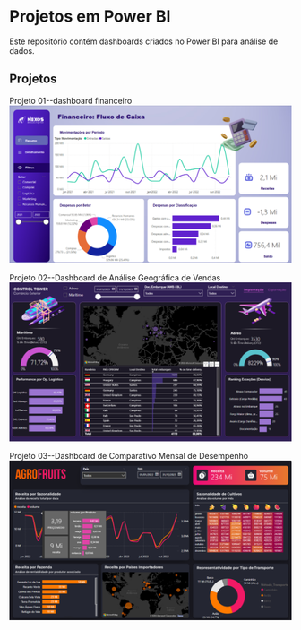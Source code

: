 # Projetos em Power BI

Este repositório contém dashboards criados no Power BI para análise de dados.

## Projetos

Projeto 01--dashboard financeiro
![Projeto 01](projeto1.png)

Projeto 02--Dashboard de Análise Geográfica de Vendas
![Projeto 02](projeto2.png)

Projeto 03--Dashboard de Comparativo Mensal de Desempenho
![Projeto 03](projeto3.png)



